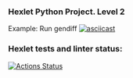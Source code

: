 ### Hexlet Python Project. Level 2

Example: Run gendiff
[![asciicast](https://asciinema.org/a/GGJaS8mX43gZf0LEs43iWkW5W.svg)](https://asciinema.org/a/GGJaS8mX43gZf0LEs43iWkW5W)

### Hexlet tests and linter status:
[![Actions Status](https://github.com/ikievite/python-project-lvl2/workflows/hexlet-check/badge.svg)](https://github.com/ikievite/python-project-lvl2/actions)
